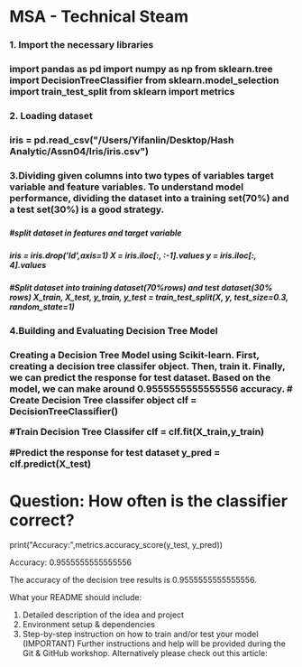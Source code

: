 # MSA - Technical Steam

<h3> 1. Import the necessary libraries<h3/>
import pandas as pd 
import numpy as np
from sklearn.tree import DecisionTreeClassifier  
from sklearn.model_selection import train_test_split 
from sklearn import metrics 
	
<h3>2. Loading dataset <h3/>
iris = pd.read_csv("/Users/Yifanlin/Desktop/Hash Analytic/Assn04/Iris/iris.csv")

<h3>3.Dividing given columns into two types of variables target variable and feature variables. To understand model performance, dividing the dataset into a training set(70%) and a test set(30%) is a good strategy. <h3/>
<h5> #split dataset in features and target variable <h5>
<h5> iris = iris.drop('Id',axis=1)
X = iris.iloc[:, :-1].values
y = iris.iloc[:, 4].values <h5>

#Split dataset into training dataset(70%rows) and test dataset(30% rows)
X_train, X_test, y_train, y_test = train_test_split(X, y, test_size=0.3, random_state=1)

<h3>4.Building  and Evaluating Decision Tree Model<h3/>
Creating a Decision Tree Model using Scikit-learn. First, creating a decision tree classifer object. Then, train it. Finally, we can predict the response for test dataset. Based on the model, we can make around 0.9555555555555556 accuracy.
# Create Decision Tree classifer object
clf = DecisionTreeClassifier()

#Train Decision Tree Classifer
clf = clf.fit(X_train,y_train)

#Predict the response for test dataset
y_pred = clf.predict(X_test)

# Question: How often is the classifier correct?
print("Accuracy:",metrics.accuracy_score(y_test, y_pred))

Accuracy: 0.9555555555555556
	
The accuracy of the decision tree results is 0.9555555555555556.


What your README should include: 
1.	Detailed description of the idea and project
2.	Environment setup & dependencies 
3.	Step-by-step instruction on how to train and/or test your model (IMPORTANT) 
Further instructions and help will be provided during the Git & GitHub workshop. 
Alternatively please check out this article: 

